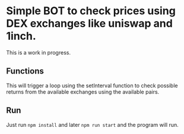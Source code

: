 Simple BOT to check prices using DEX exchanges like uniswap and 1inch.
===

This is a work in progress.

## Functions

This will trigger a loop using the setInterval function to check possible returns from the available exchanges using the  available pairs. 

## Run

Just run `npm install` and later `npm run start` and the program will run.